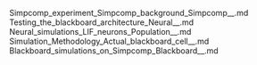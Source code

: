 Simpcomp_experiment_Simpcomp_background_Simpcomp__.md
Testing_the_blackboard_architecture_Neural__.md
Neural_simulations_LIF_neurons_Population__.md
Simulation_Methodology_Actual_blackboard_cell__.md
Blackboard_simulations_on_Simpcomp_Blackboard__.md